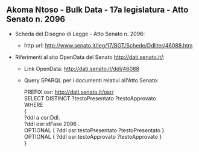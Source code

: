 ## Akoma Ntoso - Bulk Data - 17a legislatura - Atto Senato n. 2096 ##

* Scheda del Disegno di Legge - Atto Senato n. 2096:
	* http url: http://www.senato.it/leg/17/BGT/Schede/Ddliter/46088.htm

* Riferimenti al sito OpenData del Senato http://dati.senato.it/:
	* Link OpenData: http://dati.senato.it/ddl/46088
	* Query SPARQL per i documenti relativi all'Atto Senato:

        PREFIX osr: <http://dati.senato.it/osr/>  
		SELECT DISTINCT ?testoPresentato ?testoApprovato  
		WHERE  
		{  
		    ?ddl a osr:Ddl.  
		    ?ddl osr:idFase 2096 .  
		    OPTIONAL { ?ddl osr:testoPresentato ?testoPresentato }  
		    OPTIONAL { ?ddl osr:testoApprovato ?testoApprovato }  
		}
		